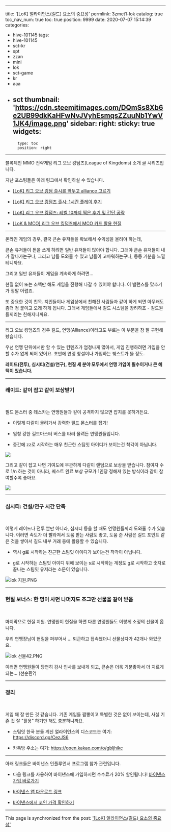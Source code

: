 
---
title: '[LoK] 얼라이언스(길드) 요소의 중요성'
permlink: 3zmet1-lok
catalog: true
toc_nav_num: true
toc: true
position: 9999
date: 2020-07-07 15:14:39
categories:
- hive-101145
tags:
- hive-101145
- sct-kr
- spt
- zzan
- mini
- lok
- sct-game
- kr
- aaa
- sct
thumbnail: 'https://cdn.steemitimages.com/DQmSs8Xb6e2UB99dkKaHFwNvJVyhEsmqsZZuuNb1YwV1JK4/image.png'
sidebar:
    right:
        sticky: true
widgets:
    -
        type: toc
        position: right
---


블록체인 MMO 전략게임 리그 오브 킹덤즈(League of Kingdoms) 소개 글 시리즈입니다. 

지난 포스팅들은 아래 링크에서 확인하실 수 있습니다.

* [[LoK] 리그 오브 킹덤 출시를 앞두고 alliance 고르기](https://steemit.com/hive-101145/@glory7/lok-alliance)

* [[LoK] 리그 오브 킹덤즈 출시: 1시간 플레이 후기](https://steemit.com/hive-101145/@glory7/lok-1)

* [[LoK] 리그 오브 킹덤즈: 레벨 10까지 찍은 후기 및 간단 공략](https://steemit.com/hive-101145/@glory7/lok-10)

* [[LoK & MCO] 리그 오브 킹덤즈에서 MCO 카드 활용 현질](https://steemit.com/hive-101145/@glory7/lok-and-mco-mco)

---

온라인 게임의 경우, 결국 큰손 유저들을 확보해서 수익성을 올려야 하는데, 

큰손 유저들이 돈을 쓰게 하려면 일반 유저들이 많아야 합니다. 그래야 큰손 유저들이 내가 잘나가는구나, 그리고 남들 도와줄 수 있고 남들이 고마워하는구나, 등등 기분을 느낄 테니까요.

그리고 일반 유저들이 게임을 계속하게 하려면... 

현질 없이 또는 소액만 해도 게임을 진행해 나갈 수 있어야 합니다. 이 밸런스를 맞추기가 정말 어렵죠.

또 중요한 것이 친목. 지인들이나 게임상에서 친해진 사람들과 같이 하게 되면 아무래도 좀더 정 붙이고 오래 하게 됩니다. 그래서 게임들에서 길드 시스템을 장려하죠 - 길드원들끼리는 친해지니까요.

---

리그 오브 킹덤즈의 경우 길드, 연맹(Alliance)이라고도 부르는 이 부분을 참 잘 구현해 놨습니다. 

우선 연맹 단위에서만 할 수 있는 컨텐츠가 엄청나게 많아서, 게임 진행하려면 가입을 안할 수가 없게 되어 있어요. 초반에 연맹 창설이나 가입하는 퀘스트가 뜰 정도. 

**레이드(전투), 심시티(건설/연구), 현질 세 분야 모두에서 연맹 가입이 필수이거나 큰 혜택이 있습니다.**

---

### 레이드: 같이 잡고 같이 보상받기
<br>

필드 몬스터 중 데스카는 연맹원들과 같이 공격하지 않으면 잡지를 못하거든요. 

* 이렇게 다같이 몰려가서 강력한 필드 몬스터를 잡기!

* 엄청 강한 길드마스터 버스를 타러 몰려든 연맹원들입니다. 

* 중간에 zz로 시작하는 매우 친근한 스팀잇 아이디가 보이는건 착각이 아닙니다.

![](https://cdn.steemitimages.com/DQmSs8Xb6e2UB99dkKaHFwNvJVyhEsmqsZZuuNb1YwV1JK4/image.png)
<br>

그리고 같이 잡고 나면 기여도에 무관하게 다같이 랜덤으로 보상을 받습니다. 참여자 수로 1/n 하는 것이 아니라, 퀘스트 완료 보상 규모가 1인당 정해져 있는 방식이라 같이 참여할수록 좋아요.

![](https://cdn.steemitimages.com/DQmcQb8RxVKsUxxETqEvBbhPK1vgUhVtUW6iJEK24ZQ7J44/image.png)
<br>

---


### 심시티: 건설/연구 시간 단축
<br>


이렇게 레이드나 전투 뿐만 아니라,  심시티 등을 할 때도 연맹원들끼리 도와줄 수가 있습니다. 이러면 속도가 더 빨라져서 도움 받는 사람도 좋고, 도움 준 사람은 길드 포인트 같은 것을 쌓아서 길드 내부 거래 등에 활용할 수 있습니다. 

* 역시 g로 시작하는 친근한 스팀잇 아이디가 보이는건 착각이 아닙니다.

* g로 시작하는 스팀잇 아이디 위에 보이는 s로 시작하는 계정도 g로 시작하고 숫자로 끝나는 스팀잇 유저라는 소문이 있습니다. 

![lok 지원.PNG](https://cdn.steemitimages.com/DQmaEkVdM8ExbSYx6d2a1r5oCN19vz6K8bE4FCyn7mdduhh/lok%20%EC%A7%80%EC%9B%90.PNG)
<br>

---


### 현질 보너스: 한 명이 사면 나머지도 조그만 선물을 같이 받음
<br>

마지막으로 현질 지원. 연맹원이 현질을 하면 다른 연맹원들도 이렇게 소정의 선물이 옵니다.

우리 연맹장님이 현질을 퍼부어서 ... 퇴근하고 접속했더니 선물상자가 42개나 와있군요.

![lok 선물42.PNG](https://cdn.steemitimages.com/DQmaXAEPrWukyXnvCqtxcod6dtukX5L9uqhLTqUeN2MK6Pf/lok%20%EC%84%A0%EB%AC%BC42.PNG)
<br>

이러면 연맹원들이 당연히 감사 인사를 보내게 되고, 큰손은 더욱 기분좋아서 더 지르게 되는... (선순환?)

---

### 정리
<br>

게임 꽤 잘 만든 것 같습니다. 기존 게임들 짬뽕이고 특별한 것은 없어 보이는데, 사실 기존 것 잘 "활용" 하기만 해도 충분하니까요.

* 스팀잇 한국 분들 계신 얼라이언스의 디스코드는 여기: https://discord.gg/CezJS6

* 카톡방 주소는 여기: https://open.kakao.com/o/gbljhikc

---

아래 링크들은 바이낸스 인플루언서 프로그램 참가 관련입니다.

* 다음 링크를 사용하여 바이낸스에 가입하시면 수수료가 20% 할인됩니다! [바이낸스 가입 바로가기](https://www.binance.com/kr/register?ref=E04RA3Q3)

* [바이낸스 앱 다운로드 링크](https://bit.ly/3aPFbzE)

* [바이낸스에서 코인 가격 확인하기](https://bit.ly/3fYMNTp)

- - -

This page is synchronized from the post: ['[LoK] 얼라이언스(길드) 요소의 중요성'](https://steemit.com/@glory7/3zmet1-lok)
